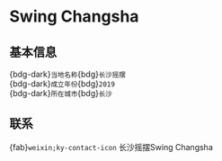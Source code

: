 # Swing Changsha

## 基本信息

{bdg-dark}`当地名称`{bdg}`长沙摇摆`  
{bdg-dark}`成立年份`{bdg}`2019`  
{bdg-dark}`所在城市`{bdg}`长沙`  

## 联系

{fab}`weixin;ky-contact-icon` 长沙摇摆Swing Changsha  
